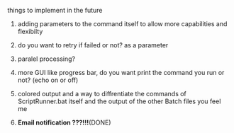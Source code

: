 things to implement in the future

1.  adding parameters to the command itself to allow more capabilities and flexibilty

2.  do you want to retry if failed or not? as a parameter

3.  paralel processing? 

4.  more GUI like progress bar, do you want print the command you run or not? (echo on or off)

5.  colored output and a way to diffrentiate the commands of ScriptRunner.bat itself and the output of the other Batch files you feel me 

6. **Email notification ???!!!**(DONE)

